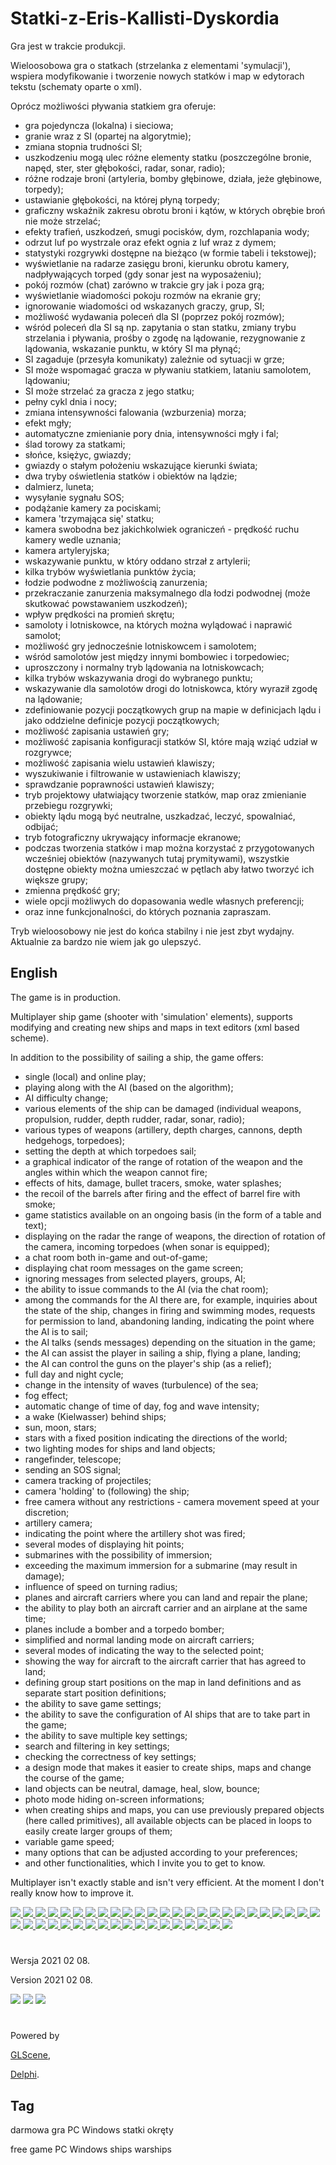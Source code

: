 # Statki-z-Eris-Kallisti-Dyskordia

Gra jest w trakcie produkcji.

Wieloosobowa gra o statkach (strzelanka z elementami 'symulacji'), wspiera modyfikowanie i tworzenie nowych statków i map w edytorach tekstu (schematy oparte o xml).

Oprócz możliwości pływania statkiem gra oferuje:
* gra pojedyncza (lokalna) i sieciowa;
* granie wraz z SI (opartej na algorytmie);
* zmiana stopnia trudności SI;
* uszkodzeniu mogą ulec różne elementy statku (poszczególne bronie, napęd, ster, ster głębokości, radar, sonar, radio);
* różne rodzaje broni (artyleria, bomby głębinowe, działa, jeże głębinowe, torpedy);
* ustawianie głębokości, na której płyną torpedy;
* graficzny wskaźnik zakresu obrotu broni i kątów, w których obrębie broń nie może strzelać;
* efekty trafień, uszkodzeń, smugi pocisków, dym, rozchlapania wody;
* odrzut luf po wystrzale oraz efekt ognia z luf wraz z dymem;
* statystyki rozgrywki dostępne na bieżąco (w formie tabeli i tekstowej);
* wyświetlanie na radarze zasięgu broni, kierunku obrotu kamery, nadpływających torped (gdy sonar jest na wyposażeniu);
* pokój rozmów (chat) zarówno w trakcie gry jak i poza grą;
* wyświetlanie wiadomości pokoju rozmów na ekranie gry;
* ignorowanie wiadomości od wskazanych graczy, grup, SI;
* możliwość wydawania poleceń dla SI (poprzez pokój rozmów);
* wśród poleceń dla SI są np. zapytania o stan statku, zmiany trybu strzelania i pływania, prośby o zgodę na lądowanie, rezygnowanie z lądowania, wskazanie punktu, w który SI ma płynąć;
* SI zagaduje (przesyła komunikaty) zależnie od sytuacji w grze;
* SI może wspomagać gracza w pływaniu statkiem, lataniu samolotem, lądowaniu;
* SI może strzelać za gracza z jego statku;
* pełny cykl dnia i nocy;
* zmiana intensywności falowania (wzburzenia) morza;
* efekt mgły;
* automatyczne zmienianie pory dnia, intensywności mgły i fal;
* ślad torowy za statkami;
* słońce, księżyc, gwiazdy;
* gwiazdy o stałym położeniu wskazujące kierunki świata;
* dwa tryby oświetlenia statków i obiektów na lądzie;
* dalmierz, luneta;
* wysyłanie sygnału SOS;
* podążanie kamery za pociskami;
* kamera 'trzymająca się' statku;
* kamera swobodna bez jakichkolwiek ograniczeń - prędkość ruchu kamery wedle uznania;
* kamera artyleryjska;
* wskazywanie punktu, w który oddano strzał z artylerii;
* kilka trybów wyświetlania punktów życia;
* łodzie podwodne z możliwością zanurzenia;
* przekraczanie zanurzenia maksymalnego dla łodzi podwodnej (może skutkować powstawaniem uszkodzeń);
* wpływ prędkości na promień skrętu;
* samoloty i lotniskowce, na których można wylądować i naprawić samolot;
* możliwość gry jednocześnie lotniskowcem i samolotem;
* wśród samolotów jest między innymi bombowiec i torpedowiec;
* uproszczony i normalny tryb lądowania na lotniskowcach;
* kilka trybów wskazywania drogi do wybranego punktu;
* wskazywanie dla samolotów drogi do lotniskowca, który wyraził zgodę na lądowanie;
* zdefiniowanie pozycji początkowych grup na mapie w definicjach lądu i jako oddzielne definicje pozycji początkowych;
* możliwość zapisania ustawień gry;
* możliwość zapisania konfiguracji statków SI, które mają wziąć udział w rozgrywce;
* możliwość zapisania wielu ustawień klawiszy;
* wyszukiwanie i filtrowanie w ustawieniach klawiszy;
* sprawdzanie poprawności ustawień klawiszy;
* tryb projektowy ułatwiający tworzenie statków, map oraz zmienianie przebiegu rozgrywki;
* obiekty lądu mogą być neutralne, uszkadzać, leczyć, spowalniać, odbijać;
* tryb fotograficzny ukrywający informacje ekranowe;
* podczas tworzenia statków i map można korzystać z przygotowanych wcześniej obiektów (nazywanych tutaj prymitywami), wszystkie dostępne obiekty można umieszczać w pętlach aby łatwo tworzyć ich większe grupy;
* zmienna prędkość gry;
* wiele opcji możliwych do dopasowania wedle własnych preferencji;
* oraz inne funkcjonalności, do których poznania zapraszam.

Tryb wieloosobowy nie jest do końca stabilny i nie jest zbyt wydajny. Aktualnie za bardzo nie wiem jak go ulepszyć.


## English

The game is in production.

Multiplayer ship game (shooter with 'simulation' elements), supports modifying and creating new ships and maps in text editors (xml based scheme).

In addition to the possibility of sailing a ship, the game offers:
* single (local) and online play;
* playing along with the AI (based on the algorithm);
* AI difficulty change;
* various elements of the ship can be damaged (individual weapons, propulsion, rudder, depth rudder, radar, sonar, radio);
* various types of weapons (artillery, depth charges, cannons, depth hedgehogs, torpedoes);
* setting the depth at which torpedoes sail;
* a graphical indicator of the range of rotation of the weapon and the angles within which the weapon cannot fire;
* effects of hits, damage, bullet tracers, smoke, water splashes;
* the recoil of the barrels after firing and the effect of barrel fire with smoke;
* game statistics available on an ongoing basis (in the form of a table and text);
* displaying on the radar the range of weapons, the direction of rotation of the camera, incoming torpedoes (when sonar is equipped);
* a chat room both in-game and out-of-game;
* displaying chat room messages on the game screen;
* ignoring messages from selected players, groups, AI;
* the ability to issue commands to the AI (via the chat room);
* among the commands for the AI there are, for example, inquiries about the state of the ship, changes in firing and swimming modes, requests for permission to land, abandoning landing, indicating the point where the AI is to sail;
* the AI talks (sends messages) depending on the situation in the game;
* the AI can assist the player in sailing a ship, flying a plane, landing;
* the AI can control the guns on the player's ship (as a relief);
* full day and night cycle;
* change in the intensity of waves (turbulence) of the sea;
* fog effect;
* automatic change of time of day, fog and wave intensity;
* a wake (Kielwasser) behind ships;
* sun, moon, stars;
* stars with a fixed position indicating the directions of the world;
* two lighting modes for ships and land objects;
* rangefinder, telescope;
* sending an SOS signal;
* camera tracking of projectiles;
* camera 'holding' to (following) the ship;
* free camera without any restrictions - camera movement speed at your discretion;
* artillery camera;
* indicating the point where the artillery shot was fired;
* several modes of displaying hit points;
* submarines with the possibility of immersion;
* exceeding the maximum immersion for a submarine (may result in damage);
* influence of speed on turning radius;
* planes and aircraft carriers where you can land and repair the plane;
* the ability to play both an aircraft carrier and an airplane at the same time;
* planes include a bomber and a torpedo bomber;
* simplified and normal landing mode on aircraft carriers;
* several modes of indicating the way to the selected point;
* showing the way for aircraft to the aircraft carrier that has agreed to land;
* defining group start positions on the map in land definitions and as separate start position definitions;
* the ability to save game settings;
* the ability to save the configuration of AI ships that are to take part in the game;
* the ability to save multiple key settings;
* search and filtering in key settings;
* checking the correctness of key settings;
* a design mode that makes it easier to create ships, maps and change the course of the game;
* land objects can be neutral, damage, heal, slow, bounce;
* photo mode hiding on-screen informations;
* when creating ships and maps, you can use previously prepared objects (here called primitives), all available objects can be placed in loops to easily create larger groups of them;
* variable game speed;
* many options that can be adjusted according to your preferences;
* and other functionalities, which I invite you to get to know.

Multiplayer isn't exactly stable and isn't very efficient. At the moment I don't really know how to improve it.


<a href="https://github.com/jacek-mulawka/Statki-z-Eris-Kallisti-Dyskordia/blob/main/Gallery/Statki%20z%20Eris%20Kallisti%20Dyskordia%2001%20interfejs%201%20gra.jpg">
  <img src="https://github.com/jacek-mulawka/Statki-z-Eris-Kallisti-Dyskordia/blob/main/Gallery/M/Statki%20z%20Eris%20Kallisti%20Dyskordia%2001%20interfejs%201%20gra%20m.jpg">
</a>

<a href="https://github.com/jacek-mulawka/Statki-z-Eris-Kallisti-Dyskordia/blob/main/Gallery/Statki%20z%20Eris%20Kallisti%20Dyskordia%2001%20interfejs%202%20wieloosobowe.jpg">
  <img src="https://github.com/jacek-mulawka/Statki-z-Eris-Kallisti-Dyskordia/blob/main/Gallery/M/Statki%20z%20Eris%20Kallisti%20Dyskordia%2001%20interfejs%202%20wieloosobowe%20m.jpg">
</a>

<a href="https://github.com/jacek-mulawka/Statki-z-Eris-Kallisti-Dyskordia/blob/main/Gallery/Statki%20z%20Eris%20Kallisti%20Dyskordia%2001%20interfejs%203.jpg">
  <img src="https://github.com/jacek-mulawka/Statki-z-Eris-Kallisti-Dyskordia/blob/main/Gallery/M/Statki%20z%20Eris%20Kallisti%20Dyskordia%2001%20interfejs%203%20m.jpg">
</a>

<a href="https://github.com/jacek-mulawka/Statki-z-Eris-Kallisti-Dyskordia/blob/main/Gallery/Statki%20z%20Eris%20Kallisti%20Dyskordia%2001%20interfejs%204%20statystyki%201.jpg">
  <img src="https://github.com/jacek-mulawka/Statki-z-Eris-Kallisti-Dyskordia/blob/main/Gallery/M/Statki%20z%20Eris%20Kallisti%20Dyskordia%2001%20interfejs%204%20statystyki%201%20m.jpg">
</a>

<a href="https://github.com/jacek-mulawka/Statki-z-Eris-Kallisti-Dyskordia/blob/main/Gallery/Statki%20z%20Eris%20Kallisti%20Dyskordia%2001%20interfejs%204%20statystyki%202.jpg">
  <img src="https://github.com/jacek-mulawka/Statki-z-Eris-Kallisti-Dyskordia/blob/main/Gallery/M/Statki%20z%20Eris%20Kallisti%20Dyskordia%2001%20interfejs%204%20statystyki%202%20m.jpg">
</a>

<a href="https://github.com/jacek-mulawka/Statki-z-Eris-Kallisti-Dyskordia/blob/main/Gallery/Statki%20z%20Eris%20Kallisti%20Dyskordia%2001%20SI%20zagaduje.jpg">
  <img src="https://github.com/jacek-mulawka/Statki-z-Eris-Kallisti-Dyskordia/blob/main/Gallery/M/Statki%20z%20Eris%20Kallisti%20Dyskordia%2001%20SI%20zagaduje%20m.jpg">
</a>

<a href="https://github.com/jacek-mulawka/Statki-z-Eris-Kallisti-Dyskordia/blob/main/Gallery/Statki%20z%20Eris%20Kallisti%20Dyskordia%2002%201%20bombardowanie.jpg">
  <img src="https://github.com/jacek-mulawka/Statki-z-Eris-Kallisti-Dyskordia/blob/main/Gallery/M/Statki%20z%20Eris%20Kallisti%20Dyskordia%2002%201%20bombardowanie%20m.jpg">
</a>

<a href="https://github.com/jacek-mulawka/Statki-z-Eris-Kallisti-Dyskordia/blob/main/Gallery/Statki%20z%20Eris%20Kallisti%20Dyskordia%2002%202%20torpedowanie.jpg">
  <img src="https://github.com/jacek-mulawka/Statki-z-Eris-Kallisti-Dyskordia/blob/main/Gallery/M/Statki%20z%20Eris%20Kallisti%20Dyskordia%2002%202%20torpedowanie%20m.jpg">
</a>

<a href="https://github.com/jacek-mulawka/Statki-z-Eris-Kallisti-Dyskordia/blob/main/Gallery/Statki%20z%20Eris%20Kallisti%20Dyskordia%2002%203%20bomba%20g%C5%82%C4%99binowa.jpg">
  <img src="https://github.com/jacek-mulawka/Statki-z-Eris-Kallisti-Dyskordia/blob/main/Gallery/M/Statki%20z%20Eris%20Kallisti%20Dyskordia%2002%203%20bomba%20g%C5%82%C4%99binowa%20m.jpg">
</a>

<a href="https://github.com/jacek-mulawka/Statki-z-Eris-Kallisti-Dyskordia/blob/main/Gallery/Statki%20z%20Eris%20Kallisti%20Dyskordia%2002%204%20%C5%82%C3%B3d%C5%BA%20podwodna.jpg">
  <img src="https://github.com/jacek-mulawka/Statki-z-Eris-Kallisti-Dyskordia/blob/main/Gallery/M/Statki%20z%20Eris%20Kallisti%20Dyskordia%2002%204%20%C5%82%C3%B3d%C5%BA%20podwodna%20m.jpg">
</a>

<a href="https://github.com/jacek-mulawka/Statki-z-Eris-Kallisti-Dyskordia/blob/main/Gallery/Statki%20z%20Eris%20Kallisti%20Dyskordia%2002%205%20je%C5%BC%20g%C5%82%C4%99binowy.jpg">
  <img src="https://github.com/jacek-mulawka/Statki-z-Eris-Kallisti-Dyskordia/blob/main/Gallery/M/Statki%20z%20Eris%20Kallisti%20Dyskordia%2002%205%20je%C5%BC%20g%C5%82%C4%99binowy%20m.jpg">
</a>

<a href="https://github.com/jacek-mulawka/Statki-z-Eris-Kallisti-Dyskordia/blob/main/Gallery/Statki%20z%20Eris%20Kallisti%20Dyskordia%2002%206%20motor%C3%B3wka.jpg">
  <img src="https://github.com/jacek-mulawka/Statki-z-Eris-Kallisti-Dyskordia/blob/main/Gallery/M/Statki%20z%20Eris%20Kallisti%20Dyskordia%2002%206%20motor%C3%B3wka%20m.jpg">
</a>

<a href="https://github.com/jacek-mulawka/Statki-z-Eris-Kallisti-Dyskordia/blob/main/Gallery/Statki%20z%20Eris%20Kallisti%20Dyskordia%2002%207%20samolot%20i%20s%C5%82o%C5%84ce.jpg">
  <img src="https://github.com/jacek-mulawka/Statki-z-Eris-Kallisti-Dyskordia/blob/main/Gallery/M/Statki%20z%20Eris%20Kallisti%20Dyskordia%2002%207%20samolot%20i%20s%C5%82o%C5%84ce%20m.jpg">
</a>

<a href="https://github.com/jacek-mulawka/Statki-z-Eris-Kallisti-Dyskordia/blob/main/Gallery/Statki%20z%20Eris%20Kallisti%20Dyskordia%2002%208%20trafienie%201.jpg">
  <img src="https://github.com/jacek-mulawka/Statki-z-Eris-Kallisti-Dyskordia/blob/main/Gallery/M/Statki%20z%20Eris%20Kallisti%20Dyskordia%2002%208%20trafienie%201%20m.jpg">
</a>

<a href="https://github.com/jacek-mulawka/Statki-z-Eris-Kallisti-Dyskordia/blob/main/Gallery/Statki%20z%20Eris%20Kallisti%20Dyskordia%2003%201%20statki.jpg">
  <img src="https://github.com/jacek-mulawka/Statki-z-Eris-Kallisti-Dyskordia/blob/main/Gallery/M/Statki%20z%20Eris%20Kallisti%20Dyskordia%2003%201%20statki%20m.jpg">
</a>

<a href="https://github.com/jacek-mulawka/Statki-z-Eris-Kallisti-Dyskordia/blob/main/Gallery/Statki%20z%20Eris%20Kallisti%20Dyskordia%2003%202%20statki%20noc.jpg">
  <img src="https://github.com/jacek-mulawka/Statki-z-Eris-Kallisti-Dyskordia/blob/main/Gallery/M/Statki%20z%20Eris%20Kallisti%20Dyskordia%2003%202%20statki%20noc%20m.jpg">
</a>

<a href="https://github.com/jacek-mulawka/Statki-z-Eris-Kallisti-Dyskordia/blob/main/Gallery/Statki%20z%20Eris%20Kallisti%20Dyskordia%2003%203%20samoloty.jpg">
  <img src="https://github.com/jacek-mulawka/Statki-z-Eris-Kallisti-Dyskordia/blob/main/Gallery/M/Statki%20z%20Eris%20Kallisti%20Dyskordia%2003%203%20samoloty%20m.jpg">
</a>

<a href="https://github.com/jacek-mulawka/Statki-z-Eris-Kallisti-Dyskordia/blob/main/Gallery/Statki%20z%20Eris%20Kallisti%20Dyskordia%2003%204%20samoloty%20noc.jpg">
  <img src="https://github.com/jacek-mulawka/Statki-z-Eris-Kallisti-Dyskordia/blob/main/Gallery/M/Statki%20z%20Eris%20Kallisti%20Dyskordia%2003%204%20samoloty%20noc%20m.jpg">
</a>

<a href="https://github.com/jacek-mulawka/Statki-z-Eris-Kallisti-Dyskordia/blob/main/Gallery/Statki%20z%20Eris%20Kallisti%20Dyskordia%2004%20walka%2001.jpg">
  <img src="https://github.com/jacek-mulawka/Statki-z-Eris-Kallisti-Dyskordia/blob/main/Gallery/M/Statki%20z%20Eris%20Kallisti%20Dyskordia%2004%20walka%2001%20m.jpg">
</a>

<a href="https://github.com/jacek-mulawka/Statki-z-Eris-Kallisti-Dyskordia/blob/main/Gallery/Statki%20z%20Eris%20Kallisti%20Dyskordia%2004%20walka%2002.jpg">
  <img src="https://github.com/jacek-mulawka/Statki-z-Eris-Kallisti-Dyskordia/blob/main/Gallery/M/Statki%20z%20Eris%20Kallisti%20Dyskordia%2004%20walka%2002%20m.jpg">
</a>

<a href="https://github.com/jacek-mulawka/Statki-z-Eris-Kallisti-Dyskordia/blob/main/Gallery/Statki%20z%20Eris%20Kallisti%20Dyskordia%2004%20walka%2003.jpg">
  <img src="https://github.com/jacek-mulawka/Statki-z-Eris-Kallisti-Dyskordia/blob/main/Gallery/M/Statki%20z%20Eris%20Kallisti%20Dyskordia%2004%20walka%2003%20m.jpg">
</a>

<a href="https://github.com/jacek-mulawka/Statki-z-Eris-Kallisti-Dyskordia/blob/main/Gallery/Statki%20z%20Eris%20Kallisti%20Dyskordia%2004%20walka%2004.jpg">
  <img src="https://github.com/jacek-mulawka/Statki-z-Eris-Kallisti-Dyskordia/blob/main/Gallery/M/Statki%20z%20Eris%20Kallisti%20Dyskordia%2004%20walka%2004%20m.jpg">
</a>

<a href="https://github.com/jacek-mulawka/Statki-z-Eris-Kallisti-Dyskordia/blob/main/Gallery/Statki%20z%20Eris%20Kallisti%20Dyskordia%2004%20walka%2005.jpg">
  <img src="https://github.com/jacek-mulawka/Statki-z-Eris-Kallisti-Dyskordia/blob/main/Gallery/M/Statki%20z%20Eris%20Kallisti%20Dyskordia%2004%20walka%2005%20m.jpg">
</a>

<a href="https://github.com/jacek-mulawka/Statki-z-Eris-Kallisti-Dyskordia/blob/main/Gallery/Statki%20z%20Eris%20Kallisti%20Dyskordia%2004%20walka%2006.jpg">
  <img src="https://github.com/jacek-mulawka/Statki-z-Eris-Kallisti-Dyskordia/blob/main/Gallery/M/Statki%20z%20Eris%20Kallisti%20Dyskordia%2004%20walka%2006%20m.jpg">
</a>

<a href="https://github.com/jacek-mulawka/Statki-z-Eris-Kallisti-Dyskordia/blob/main/Gallery/Statki%20z%20Eris%20Kallisti%20Dyskordia%2004%20walka%2007.jpg">
  <img src="https://github.com/jacek-mulawka/Statki-z-Eris-Kallisti-Dyskordia/blob/main/Gallery/M/Statki%20z%20Eris%20Kallisti%20Dyskordia%2004%20walka%2007%20m.jpg">
</a>

<a href="https://github.com/jacek-mulawka/Statki-z-Eris-Kallisti-Dyskordia/blob/main/Gallery/Statki%20z%20Eris%20Kallisti%20Dyskordia%2004%20walka%2008.jpg">
  <img src="https://github.com/jacek-mulawka/Statki-z-Eris-Kallisti-Dyskordia/blob/main/Gallery/M/Statki%20z%20Eris%20Kallisti%20Dyskordia%2004%20walka%2008%20m.jpg">
</a>

<a href="https://github.com/jacek-mulawka/Statki-z-Eris-Kallisti-Dyskordia/blob/main/Gallery/Statki%20z%20Eris%20Kallisti%20Dyskordia%2004%20walka%2009.jpg">
  <img src="https://github.com/jacek-mulawka/Statki-z-Eris-Kallisti-Dyskordia/blob/main/Gallery/M/Statki%20z%20Eris%20Kallisti%20Dyskordia%2004%20walka%2009%20m.jpg">
</a>

<a href="https://github.com/jacek-mulawka/Statki-z-Eris-Kallisti-Dyskordia/blob/main/Gallery/Statki%20z%20Eris%20Kallisti%20Dyskordia%2004%20walka%2010.jpg">
  <img src="https://github.com/jacek-mulawka/Statki-z-Eris-Kallisti-Dyskordia/blob/main/Gallery/M/Statki%20z%20Eris%20Kallisti%20Dyskordia%2004%20walka%2010%20m.jpg">
</a>

<a href="https://github.com/jacek-mulawka/Statki-z-Eris-Kallisti-Dyskordia/blob/main/Gallery/Statki%20z%20Eris%20Kallisti%20Dyskordia%2004%20walka%2011.jpg">
  <img src="https://github.com/jacek-mulawka/Statki-z-Eris-Kallisti-Dyskordia/blob/main/Gallery/M/Statki%20z%20Eris%20Kallisti%20Dyskordia%2004%20walka%2011%20m.jpg">
</a>

<a href="https://github.com/jacek-mulawka/Statki-z-Eris-Kallisti-Dyskordia/blob/main/Gallery/Statki%20z%20Eris%20Kallisti%20Dyskordia%2004%20walka%2012.jpg">
  <img src="https://github.com/jacek-mulawka/Statki-z-Eris-Kallisti-Dyskordia/blob/main/Gallery/M/Statki%20z%20Eris%20Kallisti%20Dyskordia%2004%20walka%2012%20m.jpg">
</a>

<a href="https://github.com/jacek-mulawka/Statki-z-Eris-Kallisti-Dyskordia/blob/main/Gallery/Statki%20z%20Eris%20Kallisti%20Dyskordia%2004%20walka%2013.jpg">
  <img src="https://github.com/jacek-mulawka/Statki-z-Eris-Kallisti-Dyskordia/blob/main/Gallery/M/Statki%20z%20Eris%20Kallisti%20Dyskordia%2004%20walka%2013%20m.jpg">
</a>

<a href="https://github.com/jacek-mulawka/Statki-z-Eris-Kallisti-Dyskordia/blob/main/Gallery/Statki%20z%20Eris%20Kallisti%20Dyskordia%2004%20walka%2014.jpg">
  <img src="https://github.com/jacek-mulawka/Statki-z-Eris-Kallisti-Dyskordia/blob/main/Gallery/M/Statki%20z%20Eris%20Kallisti%20Dyskordia%2004%20walka%2014%20m.jpg">
</a>

<a href="https://github.com/jacek-mulawka/Statki-z-Eris-Kallisti-Dyskordia/blob/main/Gallery/Statki%20z%20Eris%20Kallisti%20Dyskordia%2004%20walka%2015.jpg">
  <img src="https://github.com/jacek-mulawka/Statki-z-Eris-Kallisti-Dyskordia/blob/main/Gallery/M/Statki%20z%20Eris%20Kallisti%20Dyskordia%2004%20walka%2015%20m.jpg">
</a>

<a href="https://github.com/jacek-mulawka/Statki-z-Eris-Kallisti-Dyskordia/blob/main/Gallery/Statki%20z%20Eris%20Kallisti%20Dyskordia%2004%20walka%2016.jpg">
  <img src="https://github.com/jacek-mulawka/Statki-z-Eris-Kallisti-Dyskordia/blob/main/Gallery/M/Statki%20z%20Eris%20Kallisti%20Dyskordia%2004%20walka%2016%20m.jpg">
</a>

<a href="https://github.com/jacek-mulawka/Statki-z-Eris-Kallisti-Dyskordia/blob/main/Gallery/Statki%20z%20Eris%20Kallisti%20Dyskordia%2004%20walka%2017.jpg">
  <img src="https://github.com/jacek-mulawka/Statki-z-Eris-Kallisti-Dyskordia/blob/main/Gallery/M/Statki%20z%20Eris%20Kallisti%20Dyskordia%2004%20walka%2017%20m.jpg">
</a>

<a href="https://github.com/jacek-mulawka/Statki-z-Eris-Kallisti-Dyskordia/blob/main/Gallery/Statki%20z%20Eris%20Kallisti%20Dyskordia%2005%20SOS%201.jpg">
  <img src="https://github.com/jacek-mulawka/Statki-z-Eris-Kallisti-Dyskordia/blob/main/Gallery/M/Statki%20z%20Eris%20Kallisti%20Dyskordia%2005%20SOS%201%20m.jpg">
</a>

<a href="https://github.com/jacek-mulawka/Statki-z-Eris-Kallisti-Dyskordia/blob/main/Gallery/Statki%20z%20Eris%20Kallisti%20Dyskordia%2005%20SOS%202.jpg">
  <img src="https://github.com/jacek-mulawka/Statki-z-Eris-Kallisti-Dyskordia/blob/main/Gallery/M/Statki%20z%20Eris%20Kallisti%20Dyskordia%2005%20SOS%202%20m.jpg">
</a>

<a href="https://github.com/jacek-mulawka/Statki-z-Eris-Kallisti-Dyskordia/blob/main/Gallery/Statki%20z%20Eris%20Kallisti%20Dyskordia%2006%20zamek%20H%20S%201.jpg">
  <img src="https://github.com/jacek-mulawka/Statki-z-Eris-Kallisti-Dyskordia/blob/main/Gallery/M/Statki%20z%20Eris%20Kallisti%20Dyskordia%2006%20zamek%20H%20S%201%20m.jpg">
</a>

<a href="https://github.com/jacek-mulawka/Statki-z-Eris-Kallisti-Dyskordia/blob/main/Gallery/Statki%20z%20Eris%20Kallisti%20Dyskordia%2006%20zamek%20H%20S%202.jpg">
  <img src="https://github.com/jacek-mulawka/Statki-z-Eris-Kallisti-Dyskordia/blob/main/Gallery/M/Statki%20z%20Eris%20Kallisti%20Dyskordia%2006%20zamek%20H%20S%202%20m.jpg">
</a>

<a href="https://github.com/jacek-mulawka/Statki-z-Eris-Kallisti-Dyskordia/blob/main/Gallery/Statki%20z%20Eris%20Kallisti%20Dyskordia%2006%20zamek%20H%20S%203.jpg">
  <img src="https://github.com/jacek-mulawka/Statki-z-Eris-Kallisti-Dyskordia/blob/main/Gallery/M/Statki%20z%20Eris%20Kallisti%20Dyskordia%2006%20zamek%20H%20S%203%20m.jpg">
</a>

<a href="https://github.com/jacek-mulawka/Statki-z-Eris-Kallisti-Dyskordia/blob/main/Gallery/Statki%20z%20Eris%20Kallisti%20Dyskordia%2006%20zamek%20S%20H%201.jpg">
  <img src="https://github.com/jacek-mulawka/Statki-z-Eris-Kallisti-Dyskordia/blob/main/Gallery/M/Statki%20z%20Eris%20Kallisti%20Dyskordia%2006%20zamek%20S%20H%201%20m.jpg">
</a>

<a href="https://github.com/jacek-mulawka/Statki-z-Eris-Kallisti-Dyskordia/blob/main/Gallery/Statki%20z%20Eris%20Kallisti%20Dyskordia%2006%20zamek%20S%20H%202.jpg">
  <img src="https://github.com/jacek-mulawka/Statki-z-Eris-Kallisti-Dyskordia/blob/main/Gallery/M/Statki%20z%20Eris%20Kallisti%20Dyskordia%2006%20zamek%20S%20H%202%20m.jpg">
</a>

<a href="https://github.com/jacek-mulawka/Statki-z-Eris-Kallisti-Dyskordia/blob/main/Gallery/Statki%20z%20Eris%20Kallisti%20Dyskordia%2006%20zamek%20S%20H%203.jpg">
  <img src="https://github.com/jacek-mulawka/Statki-z-Eris-Kallisti-Dyskordia/blob/main/Gallery/M/Statki%20z%20Eris%20Kallisti%20Dyskordia%2006%20zamek%20S%20H%203%20m.jpg">
</a>


#
Wersja 2021 02 08.

Version 2021 02 08.


<img src="https://github.com/jacek-mulawka/Statki-z-Eris-Kallisti-Dyskordia/blob/main/Gallery/Statki%20z%20Eris%20Kallisti%20Dyskordia%202021%2002%2008%2001.jpg">

<img src="https://github.com/jacek-mulawka/Statki-z-Eris-Kallisti-Dyskordia/blob/main/Gallery/Statki%20z%20Eris%20Kallisti%20Dyskordia%202021%2002%2008%2002.jpg">

<img src="https://github.com/jacek-mulawka/Statki-z-Eris-Kallisti-Dyskordia/blob/main/Gallery/Statki%20z%20Eris%20Kallisti%20Dyskordia%202021%2002%2008%2003.jpg">


#


Powered by

[GLScene](http://glscene.sourceforge.net),

[Delphi](https://www.embarcadero.com/products/delphi).


## Tag
darmowa gra PC Windows statki okręty

free game PC Windows ships warships
